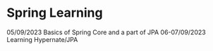 # Spring Learning 

05/09/2023 Basics of Spring Core and a part of JPA
06-07/09/2023 Learning Hypernate/JPA